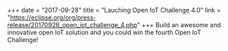 +++
date = "2017-09-28"
title = "Lauching Open IoT Challenge 4.0"
link = "https://eclipse.org/org/press-release/20170928_open_iot_challenge_4.php"
+++
Build an awesome and innovative open IoT solution and you could win the fourth Open IoT Challenge!